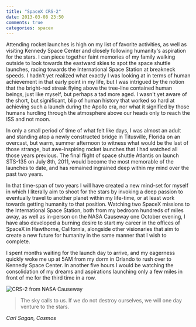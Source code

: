 ```yaml
---
title: "SpaceX CRS-2"
date: 2013-03-08 23:50
comments: true
categories: spacex
---
```

Attending rocket launches is high on my list of favorite activities, as well as visiting Kennedy Space Center and closely following humanity's aspiration for the stars.
I can piece together faint memories of my family walking outside to look towards the eastward skies to spot the space shuttle launches, racing towards the International
Space Station at breakneck speeds. I hadn't yet realized what exactly I was looking at in terms of human achievement in that early point in my life, but I was intrigued by
the notion that the bright-red streak flying above the tree-line contained human beings, just like myself, but perhaps a tad more aged. I wasn't yet aware of the short, but
significant, blip of human history that worked so hard at achieving such a launch during the Apollo era, nor what it signified by those humans hurdling through the atmosphere
above our heads only to reach the ISS and not moon.

In only a small period of time of what felt like days, I was almost an adult and standing atop a newly constructed bridge in Titusville, Florida on an overcast, but warm,
summer afternoon to witness what would be the last of those strange, but awe-inspiring rocket launches that I had watched all those years previous. The final flight of
space shuttle Atlantis on launch STS-135 on July 8th, 2011, would become the most memorable of the launches to date, and has remained ingrained deep within my mind over the past
two years.

In that time-span of two years I will have created a new mind-set for myself in which I literally aim to shoot for the stars by invoking a deep passion to eventually travel to
another planet within my life-time, or at least work towards getting humanity to that position. Watching two SpaceX missions to the International Space Station, both from my bedroom
hundreds of miles away, as well as in-person on the NASA Causeway one October evening, I have also developed a burning desire to start my career in the offices of SpaceX in
Hawthorne, California, alongside other visionaries that aim to create a new future for humanity in the same manner that I wish to complete.

I spent months waiting for the launch day to arrive, and my eagerness quickly woke me up at 5AM from my dorm in Orlando to rush over to Kennedy Space Center. In another five hours I
would be watching the consolidation of my dreams and aspirations launching only a few miles in front of me for the third time in a row.

![CRS-2 from NASA Causeway](https://i.imgur.com/MwADnKO.png)

>The sky calls to us. If we do not destroy ourselves, we will one day venture to the stars.

_Carl Sagan, Cosmos_
